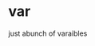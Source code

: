 # var
just abunch of varaibles

<!doctype html>
<html>
    <head>
     <meta charset ='varaibles'>
      <title></title>
    </head>
  <body>
  <script>
var name;
var job;
    
name = "Saint";
job = "EcoWarrior";
 //string data type
var sums = name + job; 
console.log(sums)

var a, b, sum;
a = 10;
b = 20;
 //numeric data type
sum = a + b;
console.log(sum)

var bool1 = true;
var bool2 = false
var bool3 = 1;
var bool4 = 0;
 //boolean data type
 
var hey;
 //undefined data
 
var hey2 = null; 
 //null data type
 
 console.log(typeof hey2);
   //typeof = data type
 
  <script/>
  <body/>
  </html>
  




    
    
    
                                 
